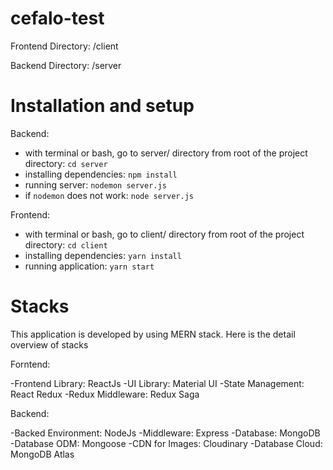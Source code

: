 # cefalo-test

Frontend Directory: /client

Backend Directory: /server

# Installation and setup

Backend:

  - with terminal or bash, go to server/ directory from root of the project directory: `cd server`
  - installing dependencies: `npm install`
  - running server: `nodemon server.js` 
  - if `nodemon` does not work: `node server.js`

Frontend: 

  - with terminal or bash, go to client/ directory from root of the project directory: `cd client`
  - installing dependencies: `yarn install`
  - running application: `yarn start`

# Stacks

This application is developed by using MERN stack. Here is the detail overview of stacks

Forntend:

  -Frontend Library: ReactJs
  -UI Library: Material UI
  -State Management: React Redux
  -Redux Middleware: Redux Saga
  
Backend:

  -Backed Environment: NodeJs
  -Middleware: Express
  -Database: MongoDB
  -Database ODM: Mongoose
  -CDN for Images: Cloudinary
  -Database Cloud: MongoDB Atlas


